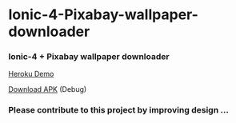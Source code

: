 # Ionic-4-Pixabay-wallpaper-downloader

### Ionic-4 + Pixabay wallpaper downloader <br>

<a href="https://ionic-wallpaper.herokuapp.com/" target="_blank">Heroku Demo</a>

<a href="https://ionic-wallpaper.herokuapp.com/app-debug.apk" target="_blank">Download APK</a> (Debug)


### Please contribute to this project by improving design ...
